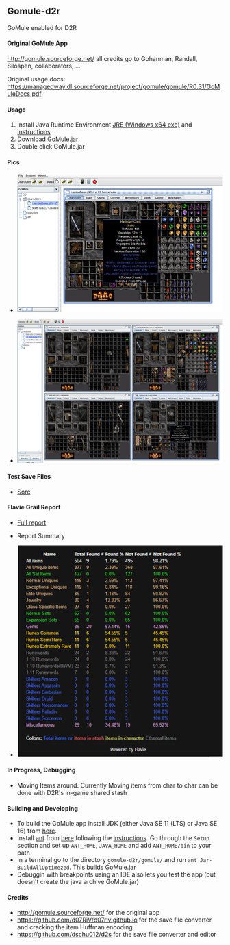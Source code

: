 ## Gomule-d2r
GoMule enabled for D2R


#### Original GoMule App
http://gomule.sourceforge.net/ all credits go to Gohanman, Randall, Silospen, collaborators, ...

Original usage docs: https://managedway.dl.sourceforge.net/project/gomule/gomule/R0.31/GoMuleDocs.pdf


#### Usage
1. Install Java Runtime Environment [JRE (Windows x64 exe)](https://www.oracle.com/java/technologies/javase-jre8-downloads.html#license-lightbox) and [instructions](https://docs.oracle.com/goldengate/1212/gg-winux/GDRAD/java.htm#BGBFJHAB)
2. Download [GoMule.jar](https://github.com/pairofdocs/gomule-d2r/releases)
3. Double click GoMule.jar


#### Pics
- ![Main](./img/gomule_lamboresu_sockitem.png)

- ![Four Chars](./img/gomule_4chars_open.png)


#### Test Save Files
- [Sorc](./savefiles/LamboResu.d2s)


#### Flavie Grail Report
- [Full report](./GoMuleReport.html)

- Report Summary 
- ![Report Summary](./img/gomule_flavie_reportend.png) 


#### In Progress, Debugging
- Moving Items around. Currently Moving items from char to char can be done with D2R's in-game shared stash


#### Building and Developing
- To build the GoMule app install JDK (either Java SE 11 (LTS) or Java SE 16) from [here](https://www.oracle.com/java/technologies/javase-downloads.html).
- Install [ant](https://mirrors.gigenet.com/apache//ant/binaries/apache-ant-1.10.10-bin.zip) from [here](https://ant.apache.org/bindownload.cgi) following the [instructions](https://ant.apache.org/manual/install.html). Go through the `Setup` section and set up `ANT_HOME`, `JAVA_HOME` and add `ANT_HOME/bin` to your path
- In a terminal go to the directory  `gomule-d2r/gomule/` and run `ant Jar-BuildAllOptimezed`. This builds GoMule.jar
- Debuggin with breakpoints using an IDE also lets you test the app (but doesn't create the java archive GoMule.jar)


#### Credits
- http://gomule.sourceforge.net/ for the original app
- https://github.com/d07RiV/d07riv.github.io for the save file converter and cracking the item Huffman encoding
- https://github.com/dschu012/d2s for the save file converter and editor
